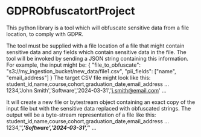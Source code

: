 # GDPRObfuscatortProject
This python library is a tool which will obfuscate sensitive data from a file location, to comply with GDPR.

The tool must be supplied with a file location of a file that might contain sensitive data and any fields which contain sensitive data in the file. The tool will be invoked by sending a JSON string containing this information. For example, the input might be:
{
"file_to_obfuscate": "s3://my_ingestion_bucket/new_data/file1.csv",
"pii_fields": ["name", "email_address"]
}
The target CSV file might look like this:
student_id,name,course,cohort,graduation_date,email_address
...
1234,'John Smith','Software','2024-03-31','j.smith@email.com'
...

It will create a new file or bytestream object containing an exact copy of the input file but with the sensitive data replaced with obfuscated strings.
The output will be a byte-stream representation of a file like this:
student_id,name,course,cohort,graduation_date,email_address
...
1234,'***','Software','2024-03-31','***'
...